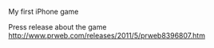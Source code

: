 My first iPhone game

Press release about the game
http://www.prweb.com/releases/2011/5/prweb8396807.htm
